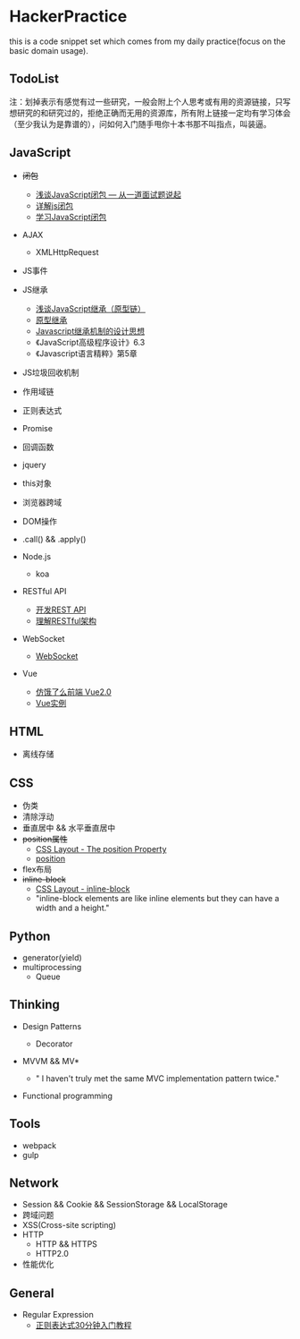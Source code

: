 # HackerPractice

this is a code snippet set which comes from my daily practice(focus on the basic domain usage).

## TodoList

注：划掉表示有感觉有过一些研究，一般会附上个人思考或有用的资源链接，只写想研究的和研究过的，拒绝正确而无用的资源库，所有附上链接一定均有学习体会（至少我认为是靠谱的），问如何入门随手甩你十本书那不叫指点，叫装逼。

## JavaScript
* ~~闭包~~ 
	* [浅谈JavaScript闭包 — 从一道面试题说起](http://pengcheng.tech/2017/05/10/%E6%B5%85%E8%B0%88javascript%E9%97%AD%E5%8C%85-%E4%BB%8E%E4%B8%80%E9%81%93%E9%9D%A2%E8%AF%95%E9%A2%98%E8%AF%B4%E8%B5%B7/) 
	* [详解js闭包](https://segmentfault.com/a/1190000000652891)
	* [学习JavaScript闭包](http://www.ruanyifeng.com/blog/2009/08/learning_javascript_closures.html)
* AJAX
	* XMLHttpRequest
* JS事件
* JS继承
	* [浅谈JavaScript继承（原型链）](http://pengcheng.tech/2017/05/11/%E6%B5%85%E8%B0%88javascript%E7%BB%A7%E6%89%BF%EF%BC%88%E5%8E%9F%E5%9E%8B%E9%93%BE%EF%BC%89/)
	* [原型继承](http://www.liaoxuefeng.com/wiki/001434446689867b27157e896e74d51a89c25cc8b43bdb3000/0014344997013405abfb7f0e1904a04ba6898a384b1e925000)
	* [Javascript继承机制的设计思想](http://www.ruanyifeng.com/blog/2011/06/designing_ideas_of_inheritance_mechanism_in_javascript.html) 
	* 《JavaScript高级程序设计》6.3
	* 《Javascript语言精粹》第5章
* JS垃圾回收机制
* 作用域链
* 正则表达式
* Promise
* 回调函数
* jquery
* this对象
* 浏览器跨域
* DOM操作
* .call() && .apply()
* Node.js
 	* koa
 
* RESTful API
	* [开发REST API](http://www.liaoxuefeng.com/wiki/001434446689867b27157e896e74d51a89c25cc8b43bdb3000/0014735944539193ab2edd2740f44a79efb438a05e83727000) 
	* [理解RESTful架构](http://www.ruanyifeng.com/blog/2011/09/restful.html) 	
* WebSocket
	* [WebSocket](http://www.liaoxuefeng.com/wiki/001434446689867b27157e896e74d51a89c25cc8b43bdb3000/001472780997905c8f293615c5a42eab058b6dc29936a5c000) 

* Vue
	* [仿饿了么前端 Vue2.0](https://github.com/KrisCheng/VuePractice)
	* [Vue实例](http://www.liaoxuefeng.com/wiki/001434446689867b27157e896e74d51a89c25cc8b43bdb3000/001475449022563a6591e6373324d1abd93e0e3fa04397f000)

## HTML
* 离线存储



## CSS
* 伪类
* 清除浮动
* 垂直居中 && 水平垂直居中
* ~~position属性~~
	* [CSS Layout - The position Property](https://www.w3schools.com/css/css_positioning.asp) 
	* [position](http://zh.learnlayout.com/position.html)
* flex布局
* ~~inline-block~~
	* [CSS Layout - inline-block](https://www.w3schools.com/css/css_inline-block.asp)
	* "inline-block elements are like inline elements but they can have a width and a height."	 


## Python

* generator(yield)
* multiprocessing
	* Queue 


## Thinking

* Design Patterns
	* Decorator 
* MVVM && MV*
	* " I haven't truly met the same MVC implementation pattern twice." 

* Functional programming	

## Tools

* webpack
* gulp


## Network

* Session && Cookie && SessionStorage && LocalStorage
* 跨域问题
* XSS(Cross-site scripting)
* HTTP
	* HTTP && HTTPS
	* HTTP2.0
* 性能优化


## General

* Regular Expression
	* [正则表达式30分钟入门教程](https://deerchao.net/tutorials/regex/regex.htm)